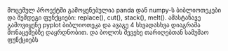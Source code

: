 მოცემულ პროექტში გამოყენებულია panda დან numpy-ს ბიბლიოთეკები და შემდეგი ფუნქციები: replace(), cut(), stack(), melt(). ამასტანავე გამოვიყენე pyplot ბიბლიოთეკა და ავაგე 4 სხვადასხვა დიაგრამა მონაცემებზე დაყრდნობით. და ბოლოს შევეხე თარიღებთან სამუშაო ფუნქციებს
